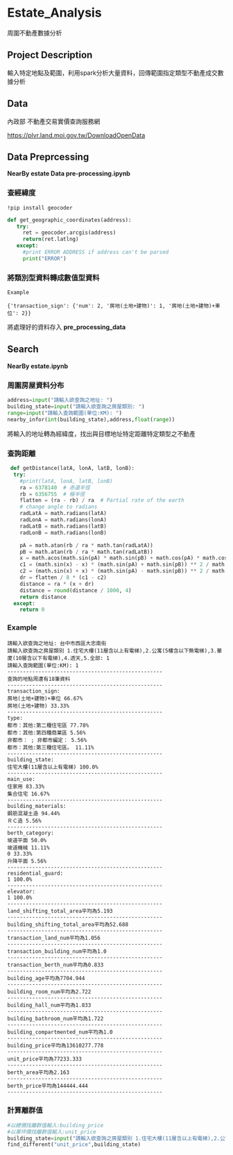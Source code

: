 # Estate_Analysis

周圍不動產數據分析

## Project Description

輸入特定地點及範圍，利用spark分析大量資料，回傳範圍指定類型不動產成交數據分析

## Data

內政部 不動產交易實價查詢服務網

https://plvr.land.moi.gov.tw/DownloadOpenData

 ## Data Preprcessing

 **NearBy estate  Data pre-processing.ipynb**

 ### 查經緯度

 `!pip install geocoder`

 ```python
 def get_geographic_coordinates(address):
    try:
      ret = geocoder.arcgis(address)
      return(ret.latlng)
    except:
      #print ERROR ADDRESS if address can't be parsed  
      print("ERROR")
 ```

 ### 將類別型資料轉成數值型資料

    Example

    {'transaction_sign': {'num': 2, '房地(土地+建物)': 1, '房地(土地+建物)+車位': 2}}

將處理好的資料存入 **pre_processing_data**

## Search

 **NearBy estate.ipynb**

### 周圍房屋資料分布

```python
address=input("請輸入欲查詢之地址: ")
building_state=input("請輸入欲查詢之房屋類別: ")
range=input("請輸入查詢範圍(單位:KM): ")
nearby_infor(int(building_state),address,float(range))
 ```

將輸入的地址轉為經緯度，找出與目標地址特定距離特定類型之不動產

### 查詢距離

```python
 def getDistance(latA, lonA, latB, lonB):
  try:
    #print(latA, lonA, latB, lonB)
    ra = 6378140  # 赤道半徑
    rb = 6356755  # 極半徑
    flatten = (ra - rb) / ra  # Partial rate of the earth
    # change angle to radians
    radLatA = math.radians(latA)
    radLonA = math.radians(lonA)
    radLatB = math.radians(latB)
    radLonB = math.radians(lonB)

    pA = math.atan(rb / ra * math.tan(radLatA))
    pB = math.atan(rb / ra * math.tan(radLatB))
    x = math.acos(math.sin(pA) * math.sin(pB) + math.cos(pA) * math.cos(pB) * math.cos(radLonA - radLonB))
    c1 = (math.sin(x) - x) * (math.sin(pA) + math.sin(pB)) ** 2 / math.cos(x / 2) ** 2
    c2 = (math.sin(x) + x) * (math.sin(pA) - math.sin(pB)) ** 2 / math.sin(x / 2) ** 2
    dr = flatten / 8 * (c1 - c2)
    distance = ra * (x + dr)
    distance = round(distance / 1000, 4)
    return distance
  except:
    return 0
 ```

### Example
    
    請輸入欲查詢之地址: 台中市西區大忠南街
    請輸入欲查詢之房屋類別 1.住宅大樓(11層含以上有電梯),2.公寓(5樓含以下無電梯),3.華廈(10層含以下有電梯),4.透天,5.全部: 1
    請輸入查詢範圍(單位:KM): 1
    --------------------------------------------------
    查詢的地點周遭有18筆資料
    --------------------------------------------------
    transaction_sign:
    房地(土地+建物)+車位 66.67%
    房地(土地+建物) 33.33%
    --------------------------------------------------
    type:
    都市：其他:第二種住宅區 77.78%
    都市：其他:第四種商業區 5.56%
    非都市： ; 非都市編定： 5.56%
    都市：其他:第三種住宅區。 11.11%
    --------------------------------------------------
    building_state:
    住宅大樓(11層含以上有電梯) 100.0%
    --------------------------------------------------
    main_use:
    住家用 83.33%
    集合住宅 16.67%
    --------------------------------------------------
    building_materials:
    鋼筋混凝土造 94.44%
    ＲＣ造 5.56%
    --------------------------------------------------
    berth_category:
    坡道平面 50.0%
    坡道機械 11.11%
    0 33.33%
    升降平面 5.56%
    --------------------------------------------------
    residential_guard:
    1 100.0%
    --------------------------------------------------
    elevator:
    1 100.0%
    --------------------------------------------------
    land_shifting_total_area平均為5.193
    --------------------------------------------------
    building_shifting_total_area平均為52.688
    --------------------------------------------------
    transaction_land_num平均為1.056
    --------------------------------------------------
    transaction_building_num平均為1.0
    --------------------------------------------------
    transaction_berth_num平均為0.833
    --------------------------------------------------
    building_age平均為7704.944
    --------------------------------------------------
    building_room_num平均為2.722
    --------------------------------------------------
    building_hall_num平均為1.833
    --------------------------------------------------
    building_bathroom_num平均為1.722
    --------------------------------------------------
    building_compartmented_num平均為1.0
    --------------------------------------------------
    building_price平均為13610277.778
    --------------------------------------------------
    unit_price平均為77233.333
    --------------------------------------------------
    berth_area平均為2.163
    --------------------------------------------------
    berth_price平均為144444.444
    --------------------------------------------------

### 計算離群值

```python
#以總價找離群值輸入:building_price
#以單坪價找離群值輸入:unit_price
building_state=input("請輸入欲查詢之房屋類別 1.住宅大樓(11層含以上有電梯),2.公寓(5樓含以下無電梯),3.華廈(10層含以下有電梯),4.透天,5.全部: ")
find_different("unit_price",building_state)
```




